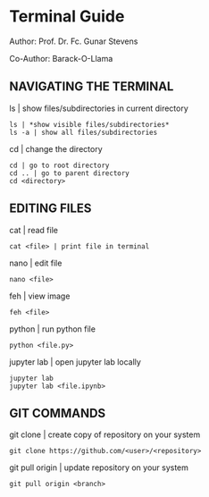 # Terminal Guide
Author: Prof. Dr. Fc. Gunar Stevens

Co-Author: Barack-O-Llama

## NAVIGATING THE TERMINAL

ls | show files/subdirectories in current directory

	ls | *show visible files/subdirectories*
	ls -a | show all files/subdirectories

cd | change the directory

	cd | go to root directory
	cd .. | go to parent directory
	cd <directory>

## EDITING FILES

cat | read file

	cat <file> | print file in terminal

nano | edit file

	nano <file>

feh | view image

	feh <file>

python | run python file

	python <file.py>

jupyter lab | open jupyter lab locally

	jupyter lab
 	jupyter lab <file.ipynb>

## GIT COMMANDS

git clone | create copy of repository on your system

	git clone https://github.com/<user>/<repository>

git pull origin | update repository on your system

	git pull origin <branch>
